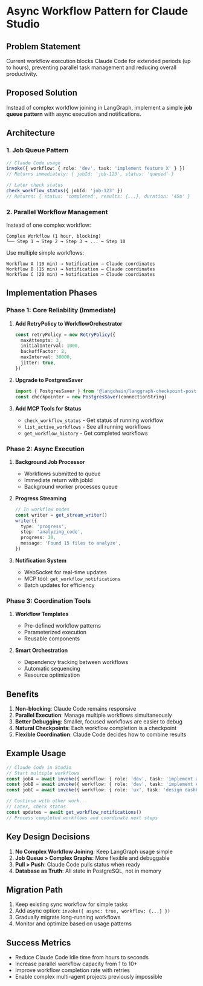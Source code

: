 # Async Workflow Pattern for Claude Studio

## Problem Statement

Current workflow execution blocks Claude Code for extended periods (up to hours), preventing parallel task management and reducing overall productivity.

## Proposed Solution

Instead of complex workflow joining in LangGraph, implement a simple **job queue pattern** with async execution and notifications.

## Architecture

### 1. Job Queue Pattern

```typescript
// Claude Code usage
invoke({ workflow: { role: 'dev', task: 'implement feature X' } })
// Returns immediately: { jobId: 'job-123', status: 'queued' }

// Later check status
check_workflow_status({ jobId: 'job-123' })
// Returns: { status: 'completed', results: {...}, duration: '45m' }
```

### 2. Parallel Workflow Management

Instead of one complex workflow:

```
Complex Workflow (1 hour, blocking)
└── Step 1 → Step 2 → Step 3 → ... → Step 10
```

Use multiple simple workflows:

```
Workflow A (10 min) → Notification → Claude coordinates
Workflow B (15 min) → Notification → Claude coordinates
Workflow C (20 min) → Notification → Claude coordinates
```

## Implementation Phases

### Phase 1: Core Reliability (Immediate)

1. **Add RetryPolicy to WorkflowOrchestrator**

   ```typescript
   const retryPolicy = new RetryPolicy({
     maxAttempts: 3,
     initialInterval: 1000,
     backoffFactor: 2,
     maxInterval: 30000,
     jitter: true,
   })
   ```

2. **Upgrade to PostgresSaver**

   ```typescript
   import { PostgresSaver } from '@langchain/langgraph-checkpoint-postgres'
   const checkpointer = new PostgresSaver(connectionString)
   ```

3. **Add MCP Tools for Status**
   - `check_workflow_status` - Get status of running workflow
   - `list_active_workflows` - See all running workflows
   - `get_workflow_history` - Get completed workflows

### Phase 2: Async Execution

1. **Background Job Processor**
   - Workflows submitted to queue
   - Immediate return with jobId
   - Background worker processes queue

2. **Progress Streaming**

   ```typescript
   // In workflow nodes
   const writer = get_stream_writer()
   writer({
     type: 'progress',
     step: 'analyzing_code',
     progress: 30,
     message: 'Found 15 files to analyze',
   })
   ```

3. **Notification System**
   - WebSocket for real-time updates
   - MCP tool: `get_workflow_notifications`
   - Batch updates for efficiency

### Phase 3: Coordination Tools

1. **Workflow Templates**
   - Pre-defined workflow patterns
   - Parameterized execution
   - Reusable components

2. **Smart Orchestration**
   - Dependency tracking between workflows
   - Automatic sequencing
   - Resource optimization

## Benefits

1. **Non-blocking**: Claude Code remains responsive
2. **Parallel Execution**: Manage multiple workflows simultaneously
3. **Better Debugging**: Smaller, focused workflows are easier to debug
4. **Natural Checkpoints**: Each workflow completion is a checkpoint
5. **Flexible Coordination**: Claude Code decides how to combine results

## Example Usage

```typescript
// Claude Code in Studio
// Start multiple workflows
const jobA = await invoke({ workflow: { role: 'dev', task: 'implement auth' } })
const jobB = await invoke({ workflow: { role: 'dev', task: 'implement API' } })
const jobC = await invoke({ workflow: { role: 'ux', task: 'design dashboard' } })

// Continue with other work...
// Later, check status
const updates = await get_workflow_notifications()
// Process completed workflows and coordinate next steps
```

## Key Design Decisions

1. **No Complex Workflow Joining**: Keep LangGraph usage simple
2. **Job Queue > Complex Graphs**: More flexible and debuggable
3. **Pull > Push**: Claude Code pulls status when ready
4. **Database as Truth**: All state in PostgreSQL, not in memory

## Migration Path

1. Keep existing sync workflow for simple tasks
2. Add async option: `invoke({ async: true, workflow: {...} })`
3. Gradually migrate long-running workflows
4. Monitor and optimize based on usage patterns

## Success Metrics

- Reduce Claude Code idle time from hours to seconds
- Increase parallel workflow capacity from 1 to 10+
- Improve workflow completion rate with retries
- Enable complex multi-agent projects previously impossible

